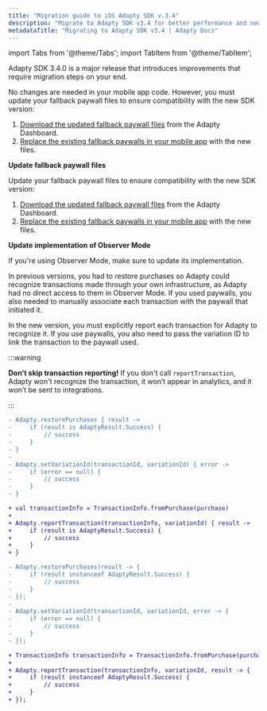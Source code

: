 ```yaml
---
title: "Migration guide to iOS Adapty SDK v.3.4"
description: "Migrate to Adapty SDK v3.4 for better performance and new monetization features."
metadataTitle: "Migrating to Adapty SDK v3.4 | Adapty Docs"
---
```


import Tabs from '@theme/Tabs';
import TabItem from '@theme/TabItem'; 

Adapty SDK 3.4.0 is a major release that introduces improvements that require migration steps on your end.

<Tabs groupId="current-os" queryString> 

<TabItem value="swift" label="iOS" default> 

No changes are needed in your mobile app code. However, you must update your fallback paywall files to ensure compatibility with the new SDK version:

1. [Download the updated fallback paywall files](fallback-paywalls#download-fallback-paywalls-as-a-file-in-the-adapty-dashboard) from the Adapty Dashboard.
2. [Replace the existing fallback paywalls in your mobile app](ios-use-fallback-paywalls) with the new files.

 </TabItem> 

<TabItem value="android" label="Android" default> 

**Update fallback paywall files**

Update your fallback paywall files to ensure compatibility with the new SDK version:

1. [Download the updated fallback paywall files](fallback-paywalls#download-fallback-paywalls-as-a-file-in-the-adapty-dashboard) from the Adapty Dashboard.
2. [Replace the existing fallback paywalls in your mobile app](android-use-fallback-paywalls) with the new files.

**Update implementation of Observer Mode**

If you're using Observer Mode, make sure to update its implementation.

In previous versions, you had to restore purchases so Adapty could recognize transactions made through your own infrastructure, as Adapty had no direct access to them in Observer Mode. If you used paywalls, you also needed to manually associate each transaction with the paywall that initiated it.

In the new version, you must explicitly report each transaction for Adapty to recognize it. If you use paywalls, you also need to pass the variation ID to link the transaction to the paywall used.

:::warning

**Don't skip transaction reporting!**
If you don't call `reportTransaction`, Adapty won't recognize the transaction, it won’t appear in analytics, and it won’t be sent to integrations.

:::

<Tabs groupId="current-os" queryString> 
<TabItem value="kotlin" label="Kotlin" default> 

```diff showLineNumbers
- Adapty.restorePurchases { result ->
-     if (result is AdaptyResult.Success) {
-         // success
-     }
- }
- 
- Adapty.setVariationId(transactionId, variationId) { error ->
-     if (error == null) {
-         // success
-     }
- }

+ val transactionInfo = TransactionInfo.fromPurchase(purchase)
+ 
+ Adapty.reportTransaction(transactionInfo, variationId) { result ->
+     if (result is AdaptyResult.Success) {
+         // success
+     }
+ }
```

</TabItem> 

<TabItem value="java" label="Java" default> 

```diff showLineNumbers
- Adapty.restorePurchases(result -> {
-     if (result instanceof AdaptyResult.Success) {
-         // success
-     }
- });
- 
- Adapty.setVariationId(transactionId, variationId, error -> {
-     if (error == null) {
-         // success
-     }
- });

+ TransactionInfo transactionInfo = TransactionInfo.fromPurchase(purchase);
+ 
+ Adapty.reportTransaction(transactionInfo, variationId, result -> {
+     if (result instanceof AdaptyResult.Success) {
+         // success
+     }
+ });
```

</TabItem>

</Tabs>

</TabItem>

</Tabs>